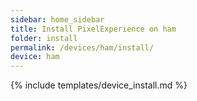 ```yaml
---
sidebar: home_sidebar
title: Install PixelExperience on ham
folder: install
permalink: /devices/ham/install/
device: ham
---
```

{% include templates/device_install.md %}

